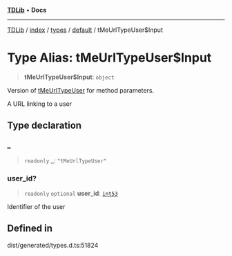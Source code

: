 [**TDLib**](../../../../../../README.md) • **Docs**

***

[TDLib](../../../../../../modules.md) / [index](../../../../../README.md) / [types](../../../README.md) / [default](../README.md) / tMeUrlTypeUser$Input

# Type Alias: tMeUrlTypeUser$Input

> **tMeUrlTypeUser$Input**: `object`

Version of [tMeUrlTypeUser](tMeUrlTypeUser.md) for method parameters.

A URL linking to a user

## Type declaration

### \_

> `readonly` **\_**: `"tMeUrlTypeUser"`

### user\_id?

> `readonly` `optional` **user\_id**: [`int53`](int53.md)

Identifier of the user

## Defined in

dist/generated/types.d.ts:51824
